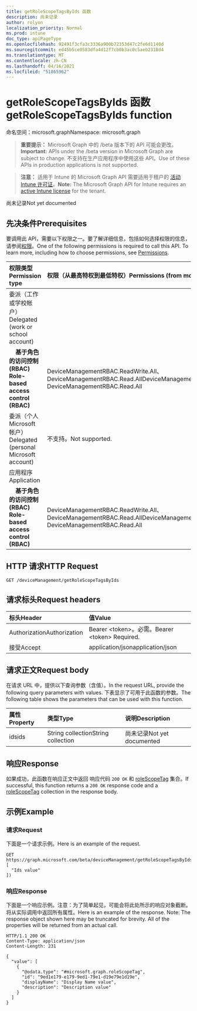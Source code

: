 ```yaml
---
title: getRoleScopeTagsByIds 函数
description: 尚未记录
author: rolyon
localization_priority: Normal
ms.prod: intune
doc_type: apiPageType
ms.openlocfilehash: 92491f3cfa3c3336a900b72353d47c2fe6d1140d
ms.sourcegitcommit: ed45b5ce0583dfa4d12f7cb0b3ac0c5aeb2318d4
ms.translationtype: MT
ms.contentlocale: zh-CN
ms.lasthandoff: 04/16/2021
ms.locfileid: "51865962"
---
```

# <a name="getrolescopetagsbyids-function"></a><span data-ttu-id="335f0-103">getRoleScopeTagsByIds 函数</span><span class="sxs-lookup"><span data-stu-id="335f0-103">getRoleScopeTagsByIds function</span></span>

<span data-ttu-id="335f0-104">命名空间：microsoft.graph</span><span class="sxs-lookup"><span data-stu-id="335f0-104">Namespace: microsoft.graph</span></span>

> <span data-ttu-id="335f0-105">**重要提示：** Microsoft Graph 中的 /beta 版本下的 API 可能会更改。</span><span class="sxs-lookup"><span data-stu-id="335f0-105">**Important:** APIs under the /beta version in Microsoft Graph are subject to change.</span></span> <span data-ttu-id="335f0-106">不支持在生产应用程序中使用这些 API。</span><span class="sxs-lookup"><span data-stu-id="335f0-106">Use of these APIs in production applications is not supported.</span></span>

> <span data-ttu-id="335f0-107">**注意：** 适用于 Intune 的 Microsoft Graph API 需要适用于租户的 [活动 Intune 许可证](https://go.microsoft.com/fwlink/?linkid=839381)。</span><span class="sxs-lookup"><span data-stu-id="335f0-107">**Note:** The Microsoft Graph API for Intune requires an [active Intune license](https://go.microsoft.com/fwlink/?linkid=839381) for the tenant.</span></span>

<span data-ttu-id="335f0-108">尚未记录</span><span class="sxs-lookup"><span data-stu-id="335f0-108">Not yet documented</span></span>
## <a name="prerequisites"></a><span data-ttu-id="335f0-109">先决条件</span><span class="sxs-lookup"><span data-stu-id="335f0-109">Prerequisites</span></span>
<span data-ttu-id="335f0-p102">要调用此 API，需要以下权限之一。要了解详细信息，包括如何选择权限的信息，请参阅[权限](/graph/permissions-reference)。</span><span class="sxs-lookup"><span data-stu-id="335f0-p102">One of the following permissions is required to call this API. To learn more, including how to choose permissions, see [Permissions](/graph/permissions-reference).</span></span>

|<span data-ttu-id="335f0-112">权限类型</span><span class="sxs-lookup"><span data-stu-id="335f0-112">Permission type</span></span>|<span data-ttu-id="335f0-113">权限（从最高特权到最低特权）</span><span class="sxs-lookup"><span data-stu-id="335f0-113">Permissions (from most to least privileged)</span></span>|
|:---|:---|
|<span data-ttu-id="335f0-114">委派（工作或学校帐户）</span><span class="sxs-lookup"><span data-stu-id="335f0-114">Delegated (work or school account)</span></span>||
| <span data-ttu-id="335f0-115">&nbsp; &nbsp; **基于角色的访问控制 (RBAC)**</span><span class="sxs-lookup"><span data-stu-id="335f0-115">&nbsp; &nbsp; **Role-based access control (RBAC)**</span></span> | <span data-ttu-id="335f0-116">DeviceManagementRBAC.ReadWrite.All、DeviceManagementRBAC.Read.All</span><span class="sxs-lookup"><span data-stu-id="335f0-116">DeviceManagementRBAC.ReadWrite.All, DeviceManagementRBAC.Read.All</span></span>|
|<span data-ttu-id="335f0-117">委派（个人 Microsoft 帐户）</span><span class="sxs-lookup"><span data-stu-id="335f0-117">Delegated (personal Microsoft account)</span></span>|<span data-ttu-id="335f0-118">不支持。</span><span class="sxs-lookup"><span data-stu-id="335f0-118">Not supported.</span></span>|
|<span data-ttu-id="335f0-119">应用程序</span><span class="sxs-lookup"><span data-stu-id="335f0-119">Application</span></span>||
| <span data-ttu-id="335f0-120">&nbsp; &nbsp; **基于角色的访问控制 (RBAC)**</span><span class="sxs-lookup"><span data-stu-id="335f0-120">&nbsp; &nbsp; **Role-based access control (RBAC)**</span></span> | <span data-ttu-id="335f0-121">DeviceManagementRBAC.ReadWrite.All、DeviceManagementRBAC.Read.All</span><span class="sxs-lookup"><span data-stu-id="335f0-121">DeviceManagementRBAC.ReadWrite.All, DeviceManagementRBAC.Read.All</span></span>|

## <a name="http-request"></a><span data-ttu-id="335f0-122">HTTP 请求</span><span class="sxs-lookup"><span data-stu-id="335f0-122">HTTP Request</span></span>
<!-- {
  "blockType": "ignored"
}
-->
``` http
GET /deviceManagement/getRoleScopeTagsByIds
```

## <a name="request-headers"></a><span data-ttu-id="335f0-123">请求标头</span><span class="sxs-lookup"><span data-stu-id="335f0-123">Request headers</span></span>
|<span data-ttu-id="335f0-124">标头</span><span class="sxs-lookup"><span data-stu-id="335f0-124">Header</span></span>|<span data-ttu-id="335f0-125">值</span><span class="sxs-lookup"><span data-stu-id="335f0-125">Value</span></span>|
|:---|:---|
|<span data-ttu-id="335f0-126">Authorization</span><span class="sxs-lookup"><span data-stu-id="335f0-126">Authorization</span></span>|<span data-ttu-id="335f0-127">Bearer &lt;token&gt;。必需。</span><span class="sxs-lookup"><span data-stu-id="335f0-127">Bearer &lt;token&gt; Required.</span></span>|
|<span data-ttu-id="335f0-128">接受</span><span class="sxs-lookup"><span data-stu-id="335f0-128">Accept</span></span>|<span data-ttu-id="335f0-129">application/json</span><span class="sxs-lookup"><span data-stu-id="335f0-129">application/json</span></span>|

## <a name="request-body"></a><span data-ttu-id="335f0-130">请求正文</span><span class="sxs-lookup"><span data-stu-id="335f0-130">Request body</span></span>
<span data-ttu-id="335f0-131">在请求 URL 中，提供以下查询参数（含值）。</span><span class="sxs-lookup"><span data-stu-id="335f0-131">In the request URL, provide the following query parameters with values.</span></span>
<span data-ttu-id="335f0-132">下表显示了可用于此函数的参数。</span><span class="sxs-lookup"><span data-stu-id="335f0-132">The following table shows the parameters that can be used with this function.</span></span>

|<span data-ttu-id="335f0-133">属性</span><span class="sxs-lookup"><span data-stu-id="335f0-133">Property</span></span>|<span data-ttu-id="335f0-134">类型</span><span class="sxs-lookup"><span data-stu-id="335f0-134">Type</span></span>|<span data-ttu-id="335f0-135">说明</span><span class="sxs-lookup"><span data-stu-id="335f0-135">Description</span></span>|
|:---|:---|:---|
|<span data-ttu-id="335f0-136">ids</span><span class="sxs-lookup"><span data-stu-id="335f0-136">ids</span></span>|<span data-ttu-id="335f0-137">String collection</span><span class="sxs-lookup"><span data-stu-id="335f0-137">String collection</span></span>|<span data-ttu-id="335f0-138">尚未记录</span><span class="sxs-lookup"><span data-stu-id="335f0-138">Not yet documented</span></span>|



## <a name="response"></a><span data-ttu-id="335f0-139">响应</span><span class="sxs-lookup"><span data-stu-id="335f0-139">Response</span></span>
<span data-ttu-id="335f0-140">如果成功，此函数在响应正文中返回 响应代码 `200 OK` 和 [roleScopeTag](../resources/intune-rbac-rolescopetag.md) 集合。</span><span class="sxs-lookup"><span data-stu-id="335f0-140">If successful, this function returns a `200 OK` response code and a [roleScopeTag](../resources/intune-rbac-rolescopetag.md) collection in the response body.</span></span>

## <a name="example"></a><span data-ttu-id="335f0-141">示例</span><span class="sxs-lookup"><span data-stu-id="335f0-141">Example</span></span>
### <a name="request"></a><span data-ttu-id="335f0-142">请求</span><span class="sxs-lookup"><span data-stu-id="335f0-142">Request</span></span>
<span data-ttu-id="335f0-143">下面是一个请求示例。</span><span class="sxs-lookup"><span data-stu-id="335f0-143">Here is an example of the request.</span></span>
``` http
GET https://graph.microsoft.com/beta/deviceManagement/getRoleScopeTagsByIds(ids=[
  "Ids value"
])
```

### <a name="response"></a><span data-ttu-id="335f0-144">响应</span><span class="sxs-lookup"><span data-stu-id="335f0-144">Response</span></span>
<span data-ttu-id="335f0-p104">下面是一个响应示例。注意：为了简单起见，可能会将此处所示的响应对象截断。将从实际调用中返回所有属性。</span><span class="sxs-lookup"><span data-stu-id="335f0-p104">Here is an example of the response. Note: The response object shown here may be truncated for brevity. All of the properties will be returned from an actual call.</span></span>
``` http
HTTP/1.1 200 OK
Content-Type: application/json
Content-Length: 231

{
  "value": [
    {
      "@odata.type": "#microsoft.graph.roleScopeTag",
      "id": "9ed1e179-e179-9ed1-79e1-d19e79e1d19e",
      "displayName": "Display Name value",
      "description": "Description value"
    }
  ]
}
```










